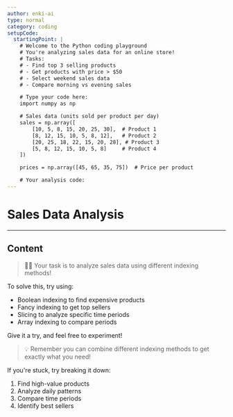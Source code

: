 ```yaml
---
author: enki-ai
type: normal
category: coding
setupCode:
  startingPoint: |
    # Welcome to the Python coding playground
    # You're analyzing sales data for an online store!
    # Tasks:
    # - Find top 3 selling products
    # - Get products with price > $50
    # - Select weekend sales data
    # - Compare morning vs evening sales

    # Type your code here:
    import numpy as np

    # Sales data (units sold per product per day)
    sales = np.array([
        [10, 5, 8, 15, 20, 25, 30],  # Product 1
        [8, 12, 15, 10, 5, 8, 12],   # Product 2
        [20, 25, 18, 22, 15, 20, 28], # Product 3
        [5, 8, 12, 15, 10, 5, 8]     # Product 4
    ])

    prices = np.array([45, 65, 35, 75])  # Price per product

    # Your analysis code:
---
```


# Sales Data Analysis

---

## Content

> 👩‍💻 Your task is to analyze sales data using different indexing methods!

To solve this, try using:

- Boolean indexing to find expensive products
- Fancy indexing to get top sellers
- Slicing to analyze specific time periods
- Array indexing to compare periods

Give it a try, and feel free to experiment!

> 💡 Remember you can combine different indexing methods to get exactly what you
> need!

If you're stuck, try breaking it down:

1. Find high-value products
2. Analyze daily patterns
3. Compare time periods
4. Identify best sellers
